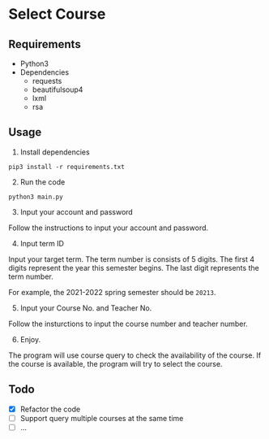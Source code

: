 # Select Course

## Requirements 

- Python3
- Dependencies
  - requests
  - beautifulsoup4
  - lxml
  - rsa

## Usage

1. Install dependencies

``pip3 install -r requirements.txt``

2. Run the code

``python3 main.py``

3. Input your account and password

Follow the instructions to input your account and password.

4. Input term ID

Input your target term. The term number is consists of 5 digits. The first 4 digits represent the year this semester begins. The last digit represents the term number.

For example, the 2021-2022 spring semester should be ``20213``.

5. Input your Course No. and Teacher No.

Follow the insturctions to input the course number and teacher number.

6. Enjoy.

The program will use course query to check the availability of the course. If the course is available, the program will try to select the course.

## Todo

- [x] Refactor the code
- [ ] Support query multiple courses at the same time
- [ ] ...